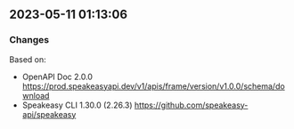 

## 2023-05-11 01:13:06
### Changes
Based on:
- OpenAPI Doc 2.0.0 https://prod.speakeasyapi.dev/v1/apis/frame/version/v1.0.0/schema/download
- Speakeasy CLI 1.30.0 (2.26.3) https://github.com/speakeasy-api/speakeasy